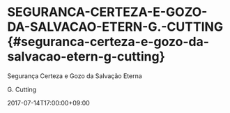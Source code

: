 # SEGURANCA-CERTEZA-E-GOZO-DA-SALVACAO-ETERN-G.-CUTTING {#seguranca-certeza-e-gozo-da-salvacao-etern-g-cutting}

Segurança Certeza e Gozo da Salvação Eterna

G. Cutting

2017-07-14T17:00:00+09:00